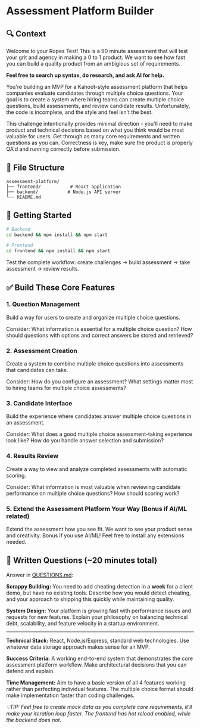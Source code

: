 # Assessment Platform Builder

## 🔍 Context

Welcome to your Ropes Test! This is a 90 minute assessment that will test your grit and agency in making a 0 to 1 product. 
We want to see how fast you can build a quality product from an ambigious set of requirements.

**Feel free to search up syntax, do research, and ask AI for help.**

You're building an MVP for a Kahoot-style assessment platform that helps companies evaluate candidates through multiple choice questions. Your goal is to create a system where hiring teams can create multiple choice questions, build assessments, and review candidate results. Unfortunately, the code is incomplete, and the style and feel isn't the best.

This challenge intentionally provides minimal direction - you'll need to make product and technical decisions based on what you think would be most valuable for users. Get through as many core requirements and written questions as you can. Correctness is key, make sure the product is properly QA'd and running correctly before submission.


## 📂 File Structure

```
assessment-platform/
├── frontend/           # React application  
├── backend/           # Node.js API server
└── README.md
```

## 🚀 Getting Started

```bash
# Backend
cd backend && npm install && npm start

# Frontend  
cd frontend && npm install && npm start
```

Test the complete workflow: create challenges → build assessment → take assessment → review results.

## ✅ Build These Core Features

### 1. Question Management
Build a way for users to create and organize multiple choice questions.

Consider: What information is essential for a multiple choice question? How should questions with options and correct answers be stored and retrieved?

### 2. Assessment Creation
Create a system to combine multiple choice questions into assessments that candidates can take.

Consider: How do you configure an assessment? What settings matter most to hiring teams for multiple choice assessments?

### 3. Candidate Interface
Build the experience where candidates answer multiple choice questions in an assessment.

Consider: What does a good multiple choice assessment-taking experience look like? How do you handle answer selection and submission?

### 4. Results Review
Create a way to view and analyze completed assessments with automatic scoring.

Consider: What information is most valuable when reviewing candidate performance on multiple choice questions? How should scoring work?

### 5. Extend the Assessment Platform Your Way (Bonus if AI/ML related)
Extend the assessment how you see fit. We want to see your product sense and creativity. Bonus if you use AI/ML! Feel free to install any extensions needed.



## 📄 Written Questions (~20 minutes total)

Answer in [QUESTIONS.md](QUESTIONS.md):

**Scrappy Building:** You need to add cheating detection in a **week** for a client demo, but have no existing tools. Describe how you would detect cheating, and your approach to shipping this quickly while maintaining quality. 

**System Design:** Your platform is growing fast with performance issues and requests for new features. Explain your philosophy on balancing technical debt, scalability, and feature velocity in a startup environment.

---

**Technical Stack:** React, Node.js/Express, standard web technologies. Use whatever data storage approach makes sense for an MVP.

**Success Criteria:** A working end-to-end system that demonstrates the core assessment platform workflow. Make architectural decisions that you can defend and explain.

**Time Management:** Aim to have a basic version of all 4 features working rather than perfecting individual features. The multiple choice format should make implementation faster than coding challenges.

_💡TIP: Feel free to create mock data as you complete core requirements, it'll make your iteration loop faster. The frontend has hot reload enabled, while the backend does not._

